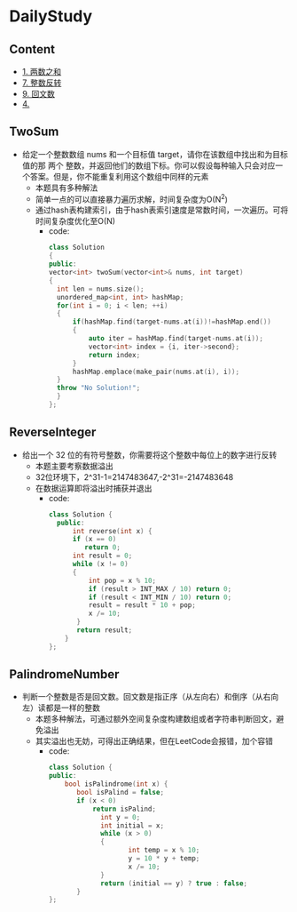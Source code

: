 # DailyStudy

## Content
<!-- vim-markdown-toc GFM -->
* [1. 两数之和](#TwoSum)
* [7. 整数反转](#ReverseInteger)
* [9. 回文数](#PalindromeNumber)
* [4.](#4.)
<!-- vim-markdown-toc -->

## TwoSum
* 给定一个整数数组 nums 和一个目标值 target，请你在该数组中找出和为目标值的那 两个 整数，并返回他们的数组下标。你可以假设每种输入只会对应一个答案。但是，你不能重复利用这个数组中同样的元素
  * 本题具有多种解法
  * 简单一点的可以直接暴力遍历求解，时间复杂度为O(N<sup>2</sup>)
  * 通过hash表构建索引，由于hash表索引速度是常数时间，一次遍历。可将时间复杂度优化至O(N)
    * code:
      ```cpp
      class Solution 
      {
      public:
      vector<int> twoSum(vector<int>& nums, int target) 
      {
        int len = nums.size();
        unordered_map<int, int> hashMap;
        for(int i = 0; i < len; ++i)
        {   
            if(hashMap.find(target-nums.at(i))!=hashMap.end())
            {
                auto iter = hashMap.find(target-nums.at(i));
                vector<int> index = {i, iter->second};
                return index;
            }
            hashMap.emplace(make_pair(nums.at(i), i));
        }
        throw "No Solution!";
        }
      };
      ```
      
## ReverseInteger
* 给出一个 32 位的有符号整数，你需要将这个整数中每位上的数字进行反转
  * 本题主要考察数据溢出
  * 32位环境下，2^31-1=2147483647,-2^31=-2147483648
  * 在数据运算即将溢出时捕获并退出
    * code:
      ```cpp
      class Solution {
        public:
            int reverse(int x) {
            if (x == 0)
               return 0;
            int result = 0;
            while (x != 0)
            {
                int pop = x % 10;
                if (result > INT_MAX / 10) return 0;
                if (result < INT_MIN / 10) return 0;
                result = result * 10 + pop;
                x /= 10;
             }
             return result;
          }
      };
      ```
      
## PalindromeNumber
* 判断一个整数是否是回文数。回文数是指正序（从左向右）和倒序（从右向左）读都是一样的整数
  * 本题多种解法，可通过额外空间复杂度构建数组或者字符串判断回文，避免溢出
  * 其实溢出也无妨，可得出正确结果，但在LeetCode会报错，加个容错
    * code:
      ```cpp
      class Solution {
      public:
          bool isPalindrome(int x) {
             bool isPalind = false;
             if (x < 0)
                 return isPalind;
		           int y = 0;
		           int initial = x;
		           while (x > 0)
		           {
			              int temp = x % 10;
			              y = 10 * y + temp;
			              x /= 10;
		           }
		           return (initial == y) ? true : false;
	         }
      };
      ```

